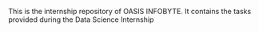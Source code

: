 This is the internship repository of OASIS INFOBYTE. It contains the tasks provided during the Data Science Internship
